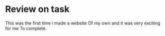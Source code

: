 # Review on task
This was the first time i made a website 
Of my own and it was very exciting for me
To complete.

